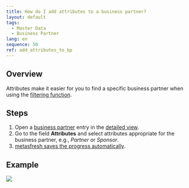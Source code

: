 ```yaml
---
title: How do I add attributes to a business partner?
layout: default
tags:
  - Master Data
  - Business Partner
lang: en
sequence: 50
ref: add_attributes_to_bp
---
```


## Overview
Attributes make it easier for you to find a specific business partner when using the [filtering function](Filtering_function).

## Steps
1. Open a [business partner](New_Business_Partner) entry in the [detailed view](ViewModes).
1. Go to the field **Attributes** and select attributes appropriate for the business partner, e.g., *Partner* or *Sponsor*.
1. [metasfresh saves the progress automatically](Saveindicator).

## Example
![](assets/Add_attributes_to_BP.gif)
